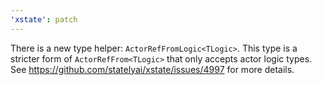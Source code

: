 ```yaml
---
'xstate': patch
---
```


There is a new type helper: `ActorRefFromLogic<TLogic>`. This type is a stricter form of `ActorRefFrom<TLogic>` that only accepts actor logic types. See https://github.com/statelyai/xstate/issues/4997 for more details.
